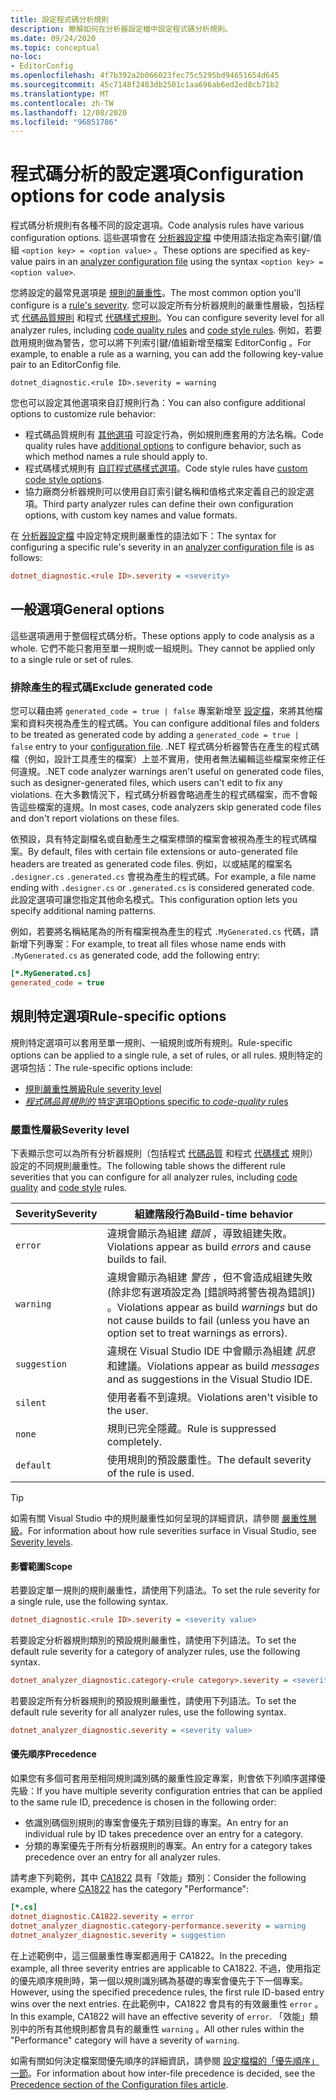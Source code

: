 ```yaml
---
title: 設定程式碼分析規則
description: 瞭解如何在分析器設定檔中設定程式碼分析規則。
ms.date: 09/24/2020
ms.topic: conceptual
no-loc:
- EditorConfig
ms.openlocfilehash: 4f7b392a2b066023fec75c5295bd94651654d645
ms.sourcegitcommit: 45c7148f2483db2501c1aa696ab6ed2ed8cb71b2
ms.translationtype: MT
ms.contentlocale: zh-TW
ms.lasthandoff: 12/08/2020
ms.locfileid: "96851786"
---
```

# <a name="configuration-options-for-code-analysis"></a><span data-ttu-id="16e94-103">程式碼分析的設定選項</span><span class="sxs-lookup"><span data-stu-id="16e94-103">Configuration options for code analysis</span></span>

<span data-ttu-id="16e94-104">程式碼分析規則有各種不同的設定選項。</span><span class="sxs-lookup"><span data-stu-id="16e94-104">Code analysis rules have various configuration options.</span></span> <span data-ttu-id="16e94-105">這些選項會在 [分析器設定檔](configuration-files.md) 中使用語法指定為索引鍵/值組 `<option key> = <option value>` 。</span><span class="sxs-lookup"><span data-stu-id="16e94-105">These options are specified as key-value pairs in an [analyzer configuration file](configuration-files.md) using the syntax `<option key> = <option value>`.</span></span>

<span data-ttu-id="16e94-106">您將設定的最常見選項是 [規則的嚴重性](#severity-level)。</span><span class="sxs-lookup"><span data-stu-id="16e94-106">The most common option you'll configure is a [rule's severity](#severity-level).</span></span> <span data-ttu-id="16e94-107">您可以設定所有分析器規則的嚴重性層級，包括程式 [代碼品質規則](quality-rules/index.md) 和程式 [代碼樣式規則](style-rules/index.md)。</span><span class="sxs-lookup"><span data-stu-id="16e94-107">You can configure severity level for all analyzer rules, including [code quality rules](quality-rules/index.md) and [code style rules](style-rules/index.md).</span></span> <span data-ttu-id="16e94-108">例如，若要啟用規則做為警告，您可以將下列索引鍵/值組新增至檔案 EditorConfig 。</span><span class="sxs-lookup"><span data-stu-id="16e94-108">For example, to enable a rule as a warning, you can add the following key-value pair to an EditorConfig file.</span></span>

`dotnet_diagnostic.<rule ID>.severity = warning`

<span data-ttu-id="16e94-109">您也可以設定其他選項來自訂規則行為：</span><span class="sxs-lookup"><span data-stu-id="16e94-109">You can also configure additional options to customize rule behavior:</span></span>

- <span data-ttu-id="16e94-110">程式碼品質規則有 [其他選項](code-quality-rule-options.md) 可設定行為，例如規則應套用的方法名稱。</span><span class="sxs-lookup"><span data-stu-id="16e94-110">Code quality rules have [additional options](code-quality-rule-options.md) to configure behavior, such as which method names a rule should apply to.</span></span>
- <span data-ttu-id="16e94-111">程式碼樣式規則有 [自訂程式碼樣式選項](code-style-rule-options.md)。</span><span class="sxs-lookup"><span data-stu-id="16e94-111">Code style rules have [custom code style options](code-style-rule-options.md).</span></span>
- <span data-ttu-id="16e94-112">協力廠商分析器規則可以使用自訂索引鍵名稱和值格式來定義自己的設定選項。</span><span class="sxs-lookup"><span data-stu-id="16e94-112">Third party analyzer rules can define their own configuration options, with custom key names and value formats.</span></span>

<span data-ttu-id="16e94-113">在 [分析器設定檔](configuration-files.md) 中設定特定規則嚴重性的語法如下：</span><span class="sxs-lookup"><span data-stu-id="16e94-113">The syntax for configuring a specific rule's severity in an [analyzer configuration file](configuration-files.md) is as follows:</span></span>

```ini
dotnet_diagnostic.<rule ID>.severity = <severity>
```

## <a name="general-options"></a><span data-ttu-id="16e94-114">一般選項</span><span class="sxs-lookup"><span data-stu-id="16e94-114">General options</span></span>

<span data-ttu-id="16e94-115">這些選項適用于整個程式碼分析。</span><span class="sxs-lookup"><span data-stu-id="16e94-115">These options apply to code analysis as a whole.</span></span> <span data-ttu-id="16e94-116">它們不能只套用至單一規則或一組規則。</span><span class="sxs-lookup"><span data-stu-id="16e94-116">They cannot be applied only to a single rule or set of rules.</span></span>

### <a name="exclude-generated-code"></a><span data-ttu-id="16e94-117">排除產生的程式碼</span><span class="sxs-lookup"><span data-stu-id="16e94-117">Exclude generated code</span></span>

<span data-ttu-id="16e94-118">您可以藉由將 `generated_code = true | false` 專案新增至 [設定檔](configuration-files.md)，來將其他檔案和資料夾視為產生的程式碼。</span><span class="sxs-lookup"><span data-stu-id="16e94-118">You can configure additional files and folders to be treated as generated code by adding a `generated_code = true | false` entry to your [configuration file](configuration-files.md).</span></span> <span data-ttu-id="16e94-119">.NET 程式碼分析器警告在產生的程式碼檔（例如，設計工具產生的檔案）上並不實用，使用者無法編輯這些檔案來修正任何違規。</span><span class="sxs-lookup"><span data-stu-id="16e94-119">.NET code analyzer warnings aren't useful on generated code files, such as designer-generated files, which users can't edit to fix any violations.</span></span> <span data-ttu-id="16e94-120">在大多數情況下，程式碼分析器會略過產生的程式碼檔案，而不會報告這些檔案的違規。</span><span class="sxs-lookup"><span data-stu-id="16e94-120">In most cases, code analyzers skip generated code files and don't report violations on these files.</span></span>

<span data-ttu-id="16e94-121">依預設，具有特定副檔名或自動產生之檔案標頭的檔案會被視為產生的程式碼檔案。</span><span class="sxs-lookup"><span data-stu-id="16e94-121">By default, files with certain file extensions or auto-generated file headers are treated as generated code files.</span></span> <span data-ttu-id="16e94-122">例如，以或結尾的檔案名 `.designer.cs` `.generated.cs` 會視為產生的程式碼。</span><span class="sxs-lookup"><span data-stu-id="16e94-122">For example, a file name ending with `.designer.cs` or `.generated.cs` is considered generated code.</span></span> <span data-ttu-id="16e94-123">此設定選項可讓您指定其他命名模式。</span><span class="sxs-lookup"><span data-stu-id="16e94-123">This configuration option lets you specify additional naming patterns.</span></span>

<span data-ttu-id="16e94-124">例如，若要將名稱結尾為的所有檔案視為產生的程式 `.MyGenerated.cs` 代碼，請新增下列專案：</span><span class="sxs-lookup"><span data-stu-id="16e94-124">For example, to treat all files whose name ends with `.MyGenerated.cs` as generated code, add the following entry:</span></span>

```ini
[*.MyGenerated.cs]
generated_code = true
```

## <a name="rule-specific-options"></a><span data-ttu-id="16e94-125">規則特定選項</span><span class="sxs-lookup"><span data-stu-id="16e94-125">Rule-specific options</span></span>

<span data-ttu-id="16e94-126">規則特定選項可以套用至單一規則、一組規則或所有規則。</span><span class="sxs-lookup"><span data-stu-id="16e94-126">Rule-specific options can be applied to a single rule, a set of rules, or all rules.</span></span> <span data-ttu-id="16e94-127">規則特定的選項包括：</span><span class="sxs-lookup"><span data-stu-id="16e94-127">The rule-specific options include:</span></span>

- [<span data-ttu-id="16e94-128">規則嚴重性層級</span><span class="sxs-lookup"><span data-stu-id="16e94-128">Rule severity level</span></span>](#severity-level)
- [<span data-ttu-id="16e94-129">*程式碼品質規則的* 特定選項</span><span class="sxs-lookup"><span data-stu-id="16e94-129">Options specific to *code-quality* rules</span></span>](code-quality-rule-options.md)

### <a name="severity-level"></a><span data-ttu-id="16e94-130">嚴重性層級</span><span class="sxs-lookup"><span data-stu-id="16e94-130">Severity level</span></span>

<span data-ttu-id="16e94-131">下表顯示您可以為所有分析器規則（包括程式 [代碼品質](quality-rules/index.md) 和程式 [代碼樣式](style-rules/index.md) 規則）設定的不同規則嚴重性。</span><span class="sxs-lookup"><span data-stu-id="16e94-131">The following table shows the different rule severities that you can configure for all analyzer rules, including [code quality](quality-rules/index.md) and [code style](style-rules/index.md) rules.</span></span>

| <span data-ttu-id="16e94-132">Severity</span><span class="sxs-lookup"><span data-stu-id="16e94-132">Severity</span></span> | <span data-ttu-id="16e94-133">組建階段行為</span><span class="sxs-lookup"><span data-stu-id="16e94-133">Build-time behavior</span></span> |
|-|-|
| `error` | <span data-ttu-id="16e94-134">違規會顯示為組建 *錯誤* ，導致組建失敗。</span><span class="sxs-lookup"><span data-stu-id="16e94-134">Violations appear as build *errors* and cause builds to fail.</span></span>|
| `warning` | <span data-ttu-id="16e94-135">違規會顯示為組建 *警告* ，但不會造成組建失敗 (除非您有選項設定為 [錯誤時將警告視為錯誤]) 。</span><span class="sxs-lookup"><span data-stu-id="16e94-135">Violations appear as build *warnings* but do not cause builds to fail (unless you have an option set to treat warnings as errors).</span></span> |
| `suggestion` | <span data-ttu-id="16e94-136">違規在 Visual Studio IDE 中會顯示為組建 *訊息* 和建議。</span><span class="sxs-lookup"><span data-stu-id="16e94-136">Violations appear as build *messages* and as suggestions in the Visual Studio IDE.</span></span> |
| `silent` | <span data-ttu-id="16e94-137">使用者看不到違規。</span><span class="sxs-lookup"><span data-stu-id="16e94-137">Violations aren't visible to the user.</span></span> |
| `none` | <span data-ttu-id="16e94-138">規則已完全隱藏。</span><span class="sxs-lookup"><span data-stu-id="16e94-138">Rule is suppressed completely.</span></span> |
| `default` | <span data-ttu-id="16e94-139">使用規則的預設嚴重性。</span><span class="sxs-lookup"><span data-stu-id="16e94-139">The default severity of the rule is used.</span></span> |

> [!TIP]
> <span data-ttu-id="16e94-140">如需有關 Visual Studio 中的規則嚴重性如何呈現的詳細資訊，請參閱 [嚴重性層級](/visualstudio/ide/editorconfig-language-conventions#severity-levels)。</span><span class="sxs-lookup"><span data-stu-id="16e94-140">For information about how rule severities surface in Visual Studio, see [Severity levels](/visualstudio/ide/editorconfig-language-conventions#severity-levels).</span></span>

#### <a name="scope"></a><span data-ttu-id="16e94-141">影響範圍</span><span class="sxs-lookup"><span data-stu-id="16e94-141">Scope</span></span>

<span data-ttu-id="16e94-142">若要設定單一規則的規則嚴重性，請使用下列語法。</span><span class="sxs-lookup"><span data-stu-id="16e94-142">To set the rule severity for a single rule, use the following syntax.</span></span>

```ini
dotnet_diagnostic.<rule ID>.severity = <severity value>
```

<span data-ttu-id="16e94-143">若要設定分析器規則類別的預設規則嚴重性，請使用下列語法。</span><span class="sxs-lookup"><span data-stu-id="16e94-143">To set the default rule severity for a category of analyzer rules, use the following syntax.</span></span>

```ini
dotnet_analyzer_diagnostic.category-<rule category>.severity = <severity value>
```

<span data-ttu-id="16e94-144">若要設定所有分析器規則的預設規則嚴重性，請使用下列語法。</span><span class="sxs-lookup"><span data-stu-id="16e94-144">To set the default rule severity for all analyzer rules, use the following syntax.</span></span>

```ini
dotnet_analyzer_diagnostic.severity = <severity value>
```

#### <a name="precedence"></a><span data-ttu-id="16e94-145">優先順序</span><span class="sxs-lookup"><span data-stu-id="16e94-145">Precedence</span></span>

<span data-ttu-id="16e94-146">如果您有多個可套用至相同規則識別碼的嚴重性設定專案，則會依下列順序選擇優先級：</span><span class="sxs-lookup"><span data-stu-id="16e94-146">If you have multiple severity configuration entries that can be applied to the same rule ID, precedence is chosen in the following order:</span></span>

- <span data-ttu-id="16e94-147">依識別碼個別規則的專案會優先于類別目錄的專案。</span><span class="sxs-lookup"><span data-stu-id="16e94-147">An entry for an individual rule by ID takes precedence over an entry for a category.</span></span>
- <span data-ttu-id="16e94-148">分類的專案優先于所有分析器規則的專案。</span><span class="sxs-lookup"><span data-stu-id="16e94-148">An entry for a category takes precedence over an entry for all analyzer rules.</span></span>

<span data-ttu-id="16e94-149">請考慮下列範例，其中 [CA1822](/visualstudio/code-quality/ca1822) 具有「效能」類別：</span><span class="sxs-lookup"><span data-stu-id="16e94-149">Consider the following example, where [CA1822](/visualstudio/code-quality/ca1822) has the category "Performance":</span></span>

```ini
[*.cs]
dotnet_diagnostic.CA1822.severity = error
dotnet_analyzer_diagnostic.category-performance.severity = warning
dotnet_analyzer_diagnostic.severity = suggestion
```

<span data-ttu-id="16e94-150">在上述範例中，這三個嚴重性專案都適用于 CA1822。</span><span class="sxs-lookup"><span data-stu-id="16e94-150">In the preceding example, all three severity entries are applicable to CA1822.</span></span> <span data-ttu-id="16e94-151">不過，使用指定的優先順序規則時，第一個以規則識別碼為基礎的專案會優先于下一個專案。</span><span class="sxs-lookup"><span data-stu-id="16e94-151">However, using the specified precedence rules, the first rule ID-based entry wins over the next entries.</span></span> <span data-ttu-id="16e94-152">在此範例中，CA1822 會具有的有效嚴重性 `error` 。</span><span class="sxs-lookup"><span data-stu-id="16e94-152">In this example, CA1822 will have an effective severity of `error`.</span></span> <span data-ttu-id="16e94-153">「效能」類別中的所有其他規則都會具有的嚴重性 `warning` 。</span><span class="sxs-lookup"><span data-stu-id="16e94-153">All other rules within the "Performance" category will have a severity of `warning`.</span></span>

<span data-ttu-id="16e94-154">如需有關如何決定檔案間優先順序的詳細資訊，請參閱 [設定檔檔的「優先順序」一節](configuration-files.md#precedence)。</span><span class="sxs-lookup"><span data-stu-id="16e94-154">For information about how inter-file precedence is decided, see the [Precedence section of the Configuration files article](configuration-files.md#precedence).</span></span>
